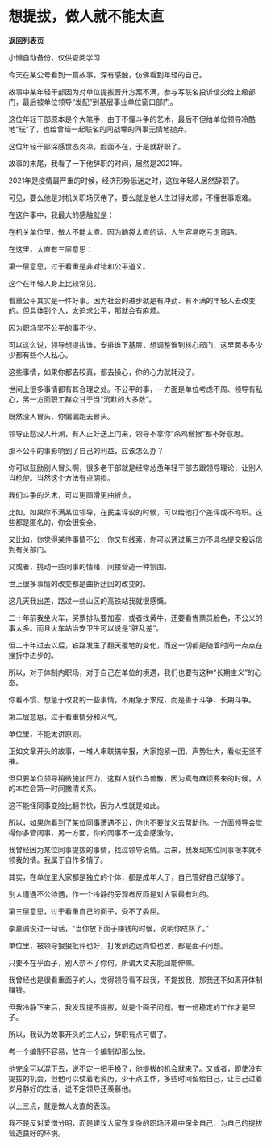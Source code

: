# 想提拔，做人就不能太直

[**返回列表页**](/gzh/费曼的小茶馆)

小懒自动备份，仅供查阅学习

今天在某公号看到一篇故事，深有感触，仿佛看到年轻的自己。

  

故事中某年轻干部因为对单位提拔晋升方案不满，参与写联名投诉信交给上级部门，最后被单位领导“发配”到基层事业单位窗口部门。

  

这位年轻干部原本是个大笔手，由于不懂斗争的艺术，最后不但给单位领导冷酷地“玩”了，也给曾经一起联名的同战壕的同事无情地抛弃。

  

这位年轻干部深感世态炎凉，脸面不在，于是就辞职了。

  

故事的末尾，我看了一下他辞职的时间，居然是2021年。

  

2021年是疫情最严重的时候，经济形势低迷之时，这位年轻人居然辞职了。

  

可见，要么他是对机关职场厌倦了，要么就是他人生过得太顺，不懂世事艰难。

  

在这件事中，我最大的感触就是：

  

在机关单位里，做人不能太直。因为脑袋太直的话，人生容易吃亏走弯路。

  

在这里，太直有三层意思：

  

第一层意思，过于看重是非对错和公平道义。

  

这个在年轻人身上比较常见。

  

看重公平其实是一件好事。因为社会的进步就是有冲劲、有不满的年轻人去改变的。但具体到个人，太追求公平，那就会有麻烦。

  

因为职场里不公平的事不少。

  

可以这么说，领导想提拔谁，安排谁下基层，想调整谁到核心部门，这里面多多少少都有些个人私心。

  

这些事情，如果你都去较真，都去操心，你的心力就耗没了。

  

世间上很多事情都有其合理之处。不公平的事，一方面是单位考虑不周、领导有私心，另一方面职工群众甘于当“沉默的大多数”。

  

既然没人冒头，你偏偏跑去冒头。

  

领导正愁没人开涮，有人正好送上门来，领导不拿你“杀鸡儆猴”都不好意思。

  

那不公平的事影响到了自己的利益，应该怎么办？

  

你可以鼓励别人冒头啊，很多老干部就是经常怂恿年轻干部去跟领导理论，让别人当枪使。当然这个方法有点阴损。

  

我们斗争的艺术，可以更圆滑更曲折点。

  

比如，如果你不满某位领导，在民主评议的时候，可以给他打个差评或不称职。这些都是匿名的，你会很安全。

  

又比如，你觉得某件事情不公，你又有线索，你可以通过第三方不具名提交投诉信到有关部门。

  

又或者，挑动一些同事的情绪，间接营造一种氛围。

  

世上很多事情的改变都是曲折迂回的改变的。

  

这几天我出差，路过一些山区的高铁站我就很感慨。

  

二十年前我坐火车，买票排队要加塞，或者找黄牛，还要看售票员脸色，不公义的事太多。而且火车站治安卫生可以说是“脏乱差”。

  

但二十年过去以后，铁路发生了翻天覆地的变化，而这一切都是随着时间一点点在挫折中进步的。

  

所以，对于体制内职场，对于自己在单位的境遇，我们也要有这种“长期主义”的心态。

  

你看不惯、想急于改变的一些事情，不用急于求成，而是善于斗争、长期斗争。

  

第二层意思，过于看重情分和义气。

  

单位里，不能太讲原则。

  

正如文章开头的故事，一堆人串联搞举报，大家抱紧一团、声势壮大，看似无坚不摧。

  

但只要单位领导稍微施加压力，这群人就作鸟兽散，因为真有麻烦要来的时候，人的本性会第一时间撇清关系。

  

这不能怪同事变脸比翻书快，因为人性就是如此。

  

所以，如果你看到了某位同事遭遇不公，你也不要仗义去帮助他。一方面领导会觉得你多管闲事，另一方面，你的同事不一定会感激你。

  

我曾经因为某位同事提拔的事情，找过领导说情。后来，我发现某位同事根本就不领我的情。我属于自作多情了。

  

其实，在单位里大家都是独立的个体，都是成年人了，自己管好自己就够了。

  

别人遭遇不公待遇，作一个冷静的旁观者反而是对大家最有利的。

  

第三层意思，过于看重自己的面子，受不了委屈。

  

李嘉诚说过一句话，“当你放下面子赚钱的时候，说明你成熟了。”

  

单位里，被领导狠狠批评也好，打发到边远岗位也罢，都是面子问题。

  

只要不在乎面子，别人奈不了你何。所谓大丈夫能屈能伸嘛。

  

我曾经也是很看重面子的人，觉得领导看不起我，不提拔我，那我还不如离开体制赚钱。

  

但我冷静下来后，我发现提不提拔，就是个面子问题。有一份稳定的工作才是里子。

  

所以，我认为故事开头的主人公，辞职有点可惜了。

  

考一个编制不容易，放弃一个编制却那么快。

  

他完全可以混下去，说不定一把手换了，他提拔的机会就来了。又或者，即使没有提拔的机会，但他可以仗着老资历，少干点工作，多些时间留给自己，让自己过着岁月静好的生活，说不定领导还羡慕他。

  

以上三点，就是做人太直的表现。

  

我不是反对爱憎分明，而是建议大家在复杂的职场环境中保全自己，为自己的提拔营造良好的环境。

